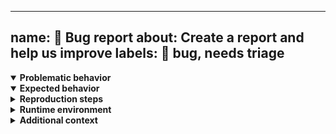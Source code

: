 ---

## name: 🤯 Bug report&#xA;about: Create a report and help us improve&#xA;labels: 🤯 bug, needs triage

<details open><summary><strong>Problematic behavior</strong></summary>

<!--
A clear and concise description of what actually happened. If applicable, add
screenshots to help explain the problem.

If we cannot reproduce the bug, it's unlikely we can fix it! So, if you really
want this bug fixed in a timely manner, consider linking to a Minimal
Reproducible Example (MRE) (https://bit.ly/3q2fyVo) that demonstrates your
problem both simply and in as few lines of code as possible!
-->

</details>

<details open><summary><strong>Expected behavior</strong></summary>

<!--
Include a clear and concise description of what you expected to happen. If
applicable, add screenshots to help explain.
-->

</details>

<details><summary><strong>Reproduction steps</strong></summary>

<!--
Please include the simplest most basic possible steps to reproduce the
problematic behavior described above. If you included a MRE above, explain here
how to use it to reproduce your bug. For example:

1. Go to '...'
2. Click on '....'
3. Scroll down to '....'
4. See error xyz
-->

</details>

<details><summary><strong>Runtime environment</strong></summary>

<!--
Please include any relevant details about your development/runtime environment.
For example, you could include the following:

- OS: ubuntu
- Browser: firefox 71, chrome 90
- Version: v1.2.3
- Node version: 14
- Babel: yes, version 7
- TypeScript project: yes
-->

</details>

<details><summary><strong>Additional context</strong></summary>

<!--
Add any other information that might help us figure out what's going on.
Examples include: error logs, a MRE repository URL, offending YAML files,
related scripts, useful images, etc.
-->

</details>
